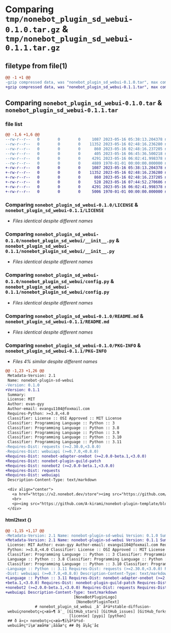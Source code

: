 # Comparing `tmp/nonebot_plugin_sd_webui-0.1.0.tar.gz` & `tmp/nonebot_plugin_sd_webui-0.1.1.tar.gz`

## filetype from file(1)

```diff
@@ -1 +1 @@
-gzip compressed data, was "nonebot_plugin_sd_webui-0.1.0.tar", max compression
+gzip compressed data, was "nonebot_plugin_sd_webui-0.1.1.tar", max compression
```

## Comparing `nonebot_plugin_sd_webui-0.1.0.tar` & `nonebot_plugin_sd_webui-0.1.1.tar`

### file list

```diff
@@ -1,6 +1,6 @@
--rw-r--r--   0        0        0     1087 2023-05-16 05:38:13.204378 nonebot_plugin_sd_webui-0.1.0/LICENSE
--rw-r--r--   0        0        0    11352 2023-05-16 02:48:16.236280 nonebot_plugin_sd_webui-0.1.0/nonebot_plugin_sd_webui/__init__.py
--rw-r--r--   0        0        0      860 2023-05-16 02:48:16.237205 nonebot_plugin_sd_webui-0.1.0/nonebot_plugin_sd_webui/config.py
--rw-r--r--   0        0        0      405 2023-05-16 06:45:36.500218 nonebot_plugin_sd_webui-0.1.0/pyproject.toml
--rw-r--r--   0        0        0     4291 2023-05-16 06:02:41.998378 nonebot_plugin_sd_webui-0.1.0/README.md
--rw-r--r--   0        0        0     4889 1970-01-01 00:00:00.000000 nonebot_plugin_sd_webui-0.1.0/PKG-INFO
+-rw-r--r--   0        0        0     1087 2023-05-16 05:38:13.204378 nonebot_plugin_sd_webui-0.1.1/LICENSE
+-rw-r--r--   0        0        0    11352 2023-05-16 02:48:16.236280 nonebot_plugin_sd_webui-0.1.1/nonebot_plugin_sd_webui/__init__.py
+-rw-r--r--   0        0        0      860 2023-05-16 02:48:16.237205 nonebot_plugin_sd_webui-0.1.1/nonebot_plugin_sd_webui/config.py
+-rw-r--r--   0        0        0      528 2023-05-16 07:44:52.270606 nonebot_plugin_sd_webui-0.1.1/pyproject.toml
+-rw-r--r--   0        0        0     4291 2023-05-16 06:02:41.998378 nonebot_plugin_sd_webui-0.1.1/README.md
+-rw-r--r--   0        0        0     5006 1970-01-01 00:00:00.000000 nonebot_plugin_sd_webui-0.1.1/PKG-INFO
```

### Comparing `nonebot_plugin_sd_webui-0.1.0/LICENSE` & `nonebot_plugin_sd_webui-0.1.1/LICENSE`

 * *Files identical despite different names*

### Comparing `nonebot_plugin_sd_webui-0.1.0/nonebot_plugin_sd_webui/__init__.py` & `nonebot_plugin_sd_webui-0.1.1/nonebot_plugin_sd_webui/__init__.py`

 * *Files identical despite different names*

### Comparing `nonebot_plugin_sd_webui-0.1.0/nonebot_plugin_sd_webui/config.py` & `nonebot_plugin_sd_webui-0.1.1/nonebot_plugin_sd_webui/config.py`

 * *Files identical despite different names*

### Comparing `nonebot_plugin_sd_webui-0.1.0/README.md` & `nonebot_plugin_sd_webui-0.1.1/README.md`

 * *Files identical despite different names*

### Comparing `nonebot_plugin_sd_webui-0.1.0/PKG-INFO` & `nonebot_plugin_sd_webui-0.1.1/PKG-INFO`

 * *Files 4% similar despite different names*

```diff
@@ -1,23 +1,26 @@
 Metadata-Version: 2.1
 Name: nonebot-plugin-sd-webui
-Version: 0.1.0
+Version: 0.1.1
 Summary: 
 License: MIT
 Author: evan-gyy
 Author-email: evangu1104@foxmail.com
 Requires-Python: >=3.8,<4.0
 Classifier: License :: OSI Approved :: MIT License
 Classifier: Programming Language :: Python :: 3
 Classifier: Programming Language :: Python :: 3.8
 Classifier: Programming Language :: Python :: 3.9
 Classifier: Programming Language :: Python :: 3.10
 Classifier: Programming Language :: Python :: 3.11
-Requires-Dist: requests (>=2.30.0,<3.0.0)
-Requires-Dist: webuiapi (>=0.7.0,<0.8.0)
+Requires-Dist: nonebot-adapter-onebot (>=2.0.0-beta.1,<3.0.0)
+Requires-Dist: nonebot-plugin-guild-patch
+Requires-Dist: nonebot2 (>=2.0.0-beta.1,<3.0.0)
+Requires-Dist: requests
+Requires-Dist: webuiapi
 Description-Content-Type: text/markdown
 
 <div align="center">
   <a href="https://v2.nonebot.dev/store"><img src="https://github.com/A-kirami/nonebot-plugin-template/blob/resources/nbp_logo.png" width="180" height="180" alt="NoneBotPluginLogo"></a>
   <br>
   <p><img src="https://github.com/A-kirami/nonebot-plugin-template/blob/resources/NoneBotPlugin.svg" width="240" alt="NoneBotPluginText"></p>
 </div>
```

#### html2text {}

```diff
@@ -1,15 +1,17 @@
-Metadata-Version: 2.1 Name: nonebot-plugin-sd-webui Version: 0.1.0 Summary:
+Metadata-Version: 2.1 Name: nonebot-plugin-sd-webui Version: 0.1.1 Summary:
 License: MIT Author: evan-gyy Author-email: evangu1104@foxmail.com Requires-
 Python: >=3.8,<4.0 Classifier: License :: OSI Approved :: MIT License
 Classifier: Programming Language :: Python :: 3 Classifier: Programming
 Language :: Python :: 3.8 Classifier: Programming Language :: Python :: 3.9
 Classifier: Programming Language :: Python :: 3.10 Classifier: Programming
-Language :: Python :: 3.11 Requires-Dist: requests (>=2.30.0,<3.0.0) Requires-
-Dist: webuiapi (>=0.7.0,<0.8.0) Description-Content-Type: text/markdown
+Language :: Python :: 3.11 Requires-Dist: nonebot-adapter-onebot (>=2.0.0-
+beta.1,<3.0.0) Requires-Dist: nonebot-plugin-guild-patch Requires-Dist:
+nonebot2 (>=2.0.0-beta.1,<3.0.0) Requires-Dist: requests Requires-Dist:
+webuiapi Description-Content-Type: text/markdown
                              [NoneBotPluginLogo]
                               [NoneBotPluginText]
             # nonebot_plugin_sd_webui _â¨ åºäºstable-diffusion-
 webuiçnonebotç»ç»æä»¶ â¨_ [GitHub_stars] [GitHub_issues] [GitHub_forks]
                            [license] [pypi] [python]
 ## ð ä»ç» nonebotç»ç»æä»¶ï¼åºäºsd-
 webuiå®ç°ï¼æ¯ææå®æ¨¡åãåæ°ç­ ## ð§ å¼åç¯å¢
```

